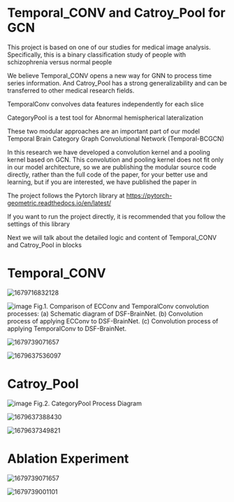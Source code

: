 # Temporal_CONV and Catroy_Pool for GCN

This project is based on one of our studies for medical image analysis. Specifically, this is a binary classification study of people with schizophrenia versus normal people

We believe Temporal_CONV opens a new way for GNN to process time series information. And Catroy_Pool has a strong generalizability and can be transferred to other medical research fields.

TemporalConv convolves data features independently for each slice

CategoryPool is a test tool for Abnormal hemispherical lateralization

These two modular approaches are an important part of our model Temporal Brain Category Graph Convolutional Network (Temporal-BCGCN)

In this research we have developed a convolution kernel and a pooling kernel based on GCN. This convolution and pooling kernel does not fit only in our model architecture, so we are publishing the modular source code directly, rather than the full code of the paper, for your better use and learning, but if you are interested, we have published the paper in

The project follows the Pytorch library at https://pytorch-geometric.readthedocs.io/en/latest/

If you want to run the project directly, it is recommended that you follow the settings of this library

Next we will talk about the detailed logic and content of Temporal_CONV and Catroy_Pool in blocks

# Temporal_CONV
![1679716832128](https://user-images.githubusercontent.com/33822380/227692606-1741e6fb-d82b-419c-ab9c-3195a8e97a41.png)

![image](https://user-images.githubusercontent.com/33822380/227433968-3cf190c7-cc3b-499e-8a67-42ba5d344264.png)
Fig.1. Comparison of ECConv and TemporalConv convolution processes: (a) Schematic diagram of DSF-BrainNet. (b) Convolution process of applying ECConv to DSF-BrainNet. (c) Convolution process of applying TemporalConv to DSF-BrainNet.

![1679739071657](https://user-images.githubusercontent.com/33822380/227710975-5d4908a1-173e-46de-aec6-6d9eaa499df4.png)

![1679637536097](https://user-images.githubusercontent.com/33822380/227437308-0cf7b40f-98ec-4ffa-8a72-d53b4d48195d.png)

# Catroy_Pool

![image](https://user-images.githubusercontent.com/33822380/227434018-82d21020-77c8-4aea-88a5-9e79a54986ce.png)
Fig.2. CategoryPool Process Diagram

![1679637388430](https://user-images.githubusercontent.com/33822380/227436716-1529a172-2d62-42e0-8aee-dfaee9d2e8f0.png)

![1679637349821](https://user-images.githubusercontent.com/33822380/227436678-c758b86d-d97d-4333-ae28-e067fd039195.png)

# Ablation Experiment

![1679739071657](https://user-images.githubusercontent.com/33822380/227710975-5d4908a1-173e-46de-aec6-6d9eaa499df4.png)

![1679739001101](https://user-images.githubusercontent.com/33822380/227710912-b541da63-f142-4d8a-b63c-da0a85be9845.png)

